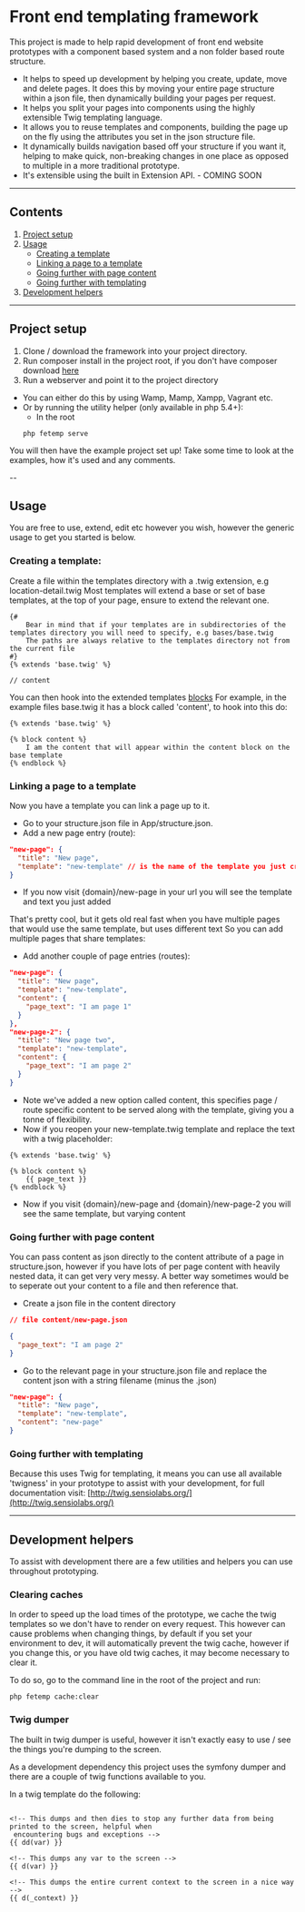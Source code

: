# Front end templating framework #

This project is made to help rapid development of front end website prototypes with a component based system and a non folder based route structure.

- It helps to speed up development by helping you create, update, move and delete pages. It does this by moving your entire page structure within a json file, then dynamically building your pages per request.
- It helps you split your pages into components using the highly extensible Twig templating language.
- It allows you to reuse templates and components, building the page up on the fly using the attributes you set in the json structure file.
- It dynamically builds navigation based off your structure if you want it, helping to make quick, non-breaking changes in one place as opposed to multiple in a more traditional prototype.
- It's extensible using the built in Extension API. - COMING SOON

------

## Contents ##

1. [Project setup](#projectsetup)
2. [Usage](#usage)
    - [Creating a template](#usage:template-create)
    - [Linking a page to a template](#usage:page-template-linking)
    - [Going further with page content](#usage:page-content-going-further)
    - [Going further with templating](#usage:templating-going-further)
3. [Development helpers](#devel)

------

## <a id="projectsetup">Project setup</a> ##

1. Clone / download the framework into your project directory.
2. Run composer install in the project root, if you don't have composer download [here](https://getcomposer.org/)
3. Run a webserver and point it to the project directory
 - You can either do this by using Wamp, Mamp, Xampp, Vagrant etc.
 - Or by running the utility helper (only available in php 5.4+):
    - In the root
    ```
    php fetemp serve
    ```
You will then have the example project set up!
Take some time to look at the examples, how it's used and any comments.

--

## <a id="usage">Usage</a> ##

You are free to use, extend, edit etc however you wish, however the generic usage to get you started is below.

### <a id="usage:template-create">Creating a template:</a> ###
Create a file within the templates directory with a .twig extension, e.g location-detail.twig
Most templates will extend a base or set of base templates, at the top of your page, ensure to extend the relevant one.
```twig
{#
    Bear in mind that if your templates are in subdirectories of the templates directory you will need to specify, e.g bases/base.twig
    The paths are always relative to the templates directory not from the current file
#}
{% extends 'base.twig' %}

// content
```

You can then hook into the extended templates [blocks](http://twig.sensiolabs.org/doc/tags/block.html)
For example, in the example files base.twig it has a block called 'content', to hook into this do:
```twig
{% extends 'base.twig' %}

{% block content %}
    I am the content that will appear within the content block on the base template
{% endblock %}
```

### <a id="usage:page-template-linking">Linking a page to a template</a> ###

Now you have a template you can link a page up to it.

- Go to your structure.json file in App/structure.json.
- Add a new page entry (route):
```json
"new-page": {
  "title": "New page",
  "template": "new-template" // is the name of the template you just created, we automatically append the .twig
}
```
- If you now visit {domain}/new-page in your url you will see the template and text you just added

That's pretty cool, but it gets old real fast when you have multiple pages that would use the same template, but uses different text
So you can add multiple pages that share templates:

- Add another couple of page entries (routes):
```json
"new-page": {
  "title": "New page",
  "template": "new-template",
  "content": {
    "page_text": "I am page 1"
  }
},
"new-page-2": {
  "title": "New page two",
  "template": "new-template",
  "content": {
    "page_text": "I am page 2"
  }
}
```
- Note we've added a new option called content, this specifies page / route specific content to be served along with the template, giving you a tonne of flexibility.
- Now if you reopen your new-template.twig template and replace the text with a twig placeholder:
```twig
{% extends 'base.twig' %}

{% block content %}
    {{ page_text }}
{% endblock %}
```
- Now if you visit {domain}/new-page and {domain}/new-page-2 you will see the same template, but varying content

### <a id="usage:page-content-going-further">Going further with page content</a> ###

You can pass content as json directly to the content attribute of a page in structure.json, however if you have lots of per page content with heavily nested data, it can get very very messy.
A better way sometimes would be to seperate out your content to a file and then reference that.

- Create a json file in the content directory
```json
// file content/new-page.json

{
  "page_text": "I am page 2"
}
```
- Go to the relevant page in your structure.json file and replace the content json with a string filename (minus the .json)
```json
"new-page": {
  "title": "New page",
  "template": "new-template",
  "content": "new-page"
}
```

### <a id="usage:templating-going-further">Going further with templating</a> ###

Because this uses Twig for templating, it means you can use all available 'twigness' in your prototype to assist with
your development, for full documentation visit: [http://twig.sensiolabs.org/](http://twig.sensiolabs.org/)

---

## <a id="devel">Development helpers</a> ##

To assist with development there are a few utilities and helpers you can use throughout prototyping.

### <a id="devel:cache">Clearing caches</a> ###

In order to speed up the load times of the prototype, we cache the twig templates so we don't have to render on every request.
This however can cause problems when changing things, by default if you set your environment to dev, it will automatically
prevent the twig cache, however if you change this, or you have old twig caches, it may become necessary to clear it.

To do so, go to the command line in the root of the project and run:
```
php fetemp cache:clear
```

### <a id="devel:twig-dump">Twig dumper</a> ###

The built in twig dumper is useful, however it isn't exactly easy to use / see the things you're dumping to the screen.

As a development dependency this project uses the symfony dumper and there are a couple of twig functions available to you.

In a twig template do the following:
```twig

<!-- This dumps and then dies to stop any further data from being printed to the screen, helpful when
 encountering bugs and exceptions -->
{{ dd(var) }}

<!-- This dumps any var to the screen -->
{{ d(var) }}

<!-- This dumps the entire current context to the screen in a nice way -->
{{ d(_context) }}

```

